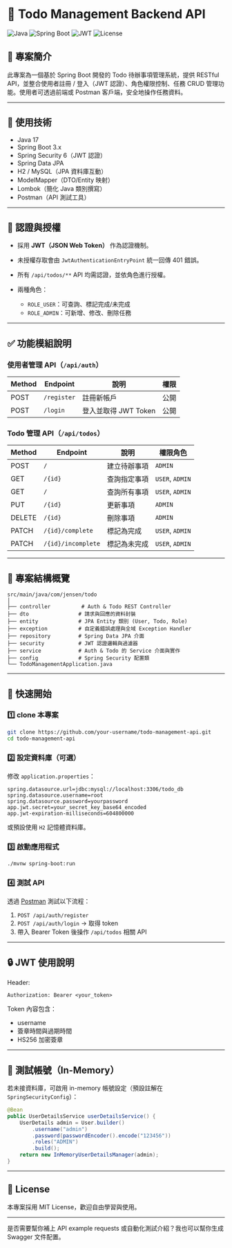 # 📝 Todo Management Backend API

![Java](https://img.shields.io/badge/Java-17+-blue?style=flat-square\&logo=openjdk)
![Spring Boot](https://img.shields.io/badge/Spring%20Boot-3.x-brightgreen?style=flat-square\&logo=springboot)
![JWT](https://img.shields.io/badge/JWT-Authorization-blueviolet?style=flat-square)
![License](https://img.shields.io/badge/License-MIT-yellow?style=flat-square)

## 📌 專案簡介

此專案為一個基於 Spring Boot 開發的 Todo 待辦事項管理系統，提供 RESTful API，並整合使用者註冊 / 登入（JWT 認證）、角色權限控制、任務 CRUD 管理功能。使用者可透過前端或 Postman 客戶端，安全地操作任務資料。

---

## 🔧 使用技術

* Java 17
* Spring Boot 3.x
* Spring Security 6（JWT 認證）
* Spring Data JPA
* H2 / MySQL（JPA 資料庫互動）
* ModelMapper（DTO/Entity 映射）
* Lombok（簡化 Java 類別撰寫）
* Postman（API 測試工具）

---

## 🔐 認證與授權

* 採用 **JWT（JSON Web Token）** 作為認證機制。
* 未授權存取會由 `JwtAuthenticationEntryPoint` 統一回傳 401 錯誤。
* 所有 `/api/todos/**` API 均需認證，並依角色進行授權。
* 兩種角色：

  * `ROLE_USER`：可查詢、標記完成/未完成
  * `ROLE_ADMIN`：可新增、修改、刪除任務

---

## ✅ 功能模組說明

### 使用者管理 API（`/api/auth`）

| Method | Endpoint    | 說明              | 權限 |
| ------ | ----------- | --------------- | -- |
| POST   | `/register` | 註冊新帳戶           | 公開 |
| POST   | `/login`    | 登入並取得 JWT Token | 公開 |

### Todo 管理 API（`/api/todos`）

| Method | Endpoint           | 說明     | 權限角色            |
| ------ | ------------------ | ------ | --------------- |
| POST   | `/`                | 建立待辦事項 | `ADMIN`         |
| GET    | `/{id}`            | 查詢指定事項 | `USER`, `ADMIN` |
| GET    | `/`                | 查詢所有事項 | `USER`, `ADMIN` |
| PUT    | `/{id}`            | 更新事項   | `ADMIN`         |
| DELETE | `/{id}`            | 刪除事項   | `ADMIN`         |
| PATCH  | `/{id}/complete`   | 標記為完成  | `USER`, `ADMIN` |
| PATCH  | `/{id}/incomplete` | 標記為未完成 | `USER`, `ADMIN` |

---

## 📁 專案結構概覽

```
src/main/java/com/jensen/todo
│
├── controller          # Auth & Todo REST Controller
├── dto                # 請求與回應的資料封裝
├── entity             # JPA Entity 類別 (User, Todo, Role)
├── exception          # 自定義錯誤處理與全域 Exception Handler
├── repository         # Spring Data JPA 介面
├── security           # JWT 認證邏輯與過濾器
├── service            # Auth & Todo 的 Service 介面與實作
├── config             # Spring Security 配置類
└── TodoManagementApplication.java
```

---

## 🚀 快速開始

### 1️⃣ clone 本專案

```bash
git clone https://github.com/your-username/todo-management-api.git
cd todo-management-api
```

### 2️⃣ 設定資料庫（可選）

修改 `application.properties`：

```properties
spring.datasource.url=jdbc:mysql://localhost:3306/todo_db
spring.datasource.username=root
spring.datasource.password=yourpassword
app.jwt.secret=your_secret_key_base64_encoded
app.jwt-expiration-milliseconds=604800000
```

或預設使用 `H2` 記憶體資料庫。

### 3️⃣ 啟動應用程式

```bash
./mvnw spring-boot:run
```

### 4️⃣ 測試 API

透過 [Postman](https://www.postman.com/) 測試以下流程：

1. `POST /api/auth/register`
2. `POST /api/auth/login` → 取得 token
3. 帶入 Bearer Token 後操作 `/api/todos` 相關 API

---

## 🔒 JWT 使用說明

Header:

```
Authorization: Bearer <your_token>
```

Token 內容包含：

* username
* 簽章時間與過期時間
* HS256 加密簽章

---

## 🧪 測試帳號（In-Memory）

若未接資料庫，可啟用 in-memory 帳號設定（預設註解在 `SpringSecurityConfig`）：

```java
@Bean
public UserDetailsService userDetailsService() {
    UserDetails admin = User.builder()
        .username("admin")
        .password(passwordEncoder().encode("123456"))
        .roles("ADMIN")
        .build();
    return new InMemoryUserDetailsManager(admin);
}
```

---

## 📄 License

本專案採用 MIT License，歡迎自由學習與使用。

---

是否需要幫你補上 API example requests 或自動化測試介紹？我也可以幫你生成 Swagger 文件配置。
